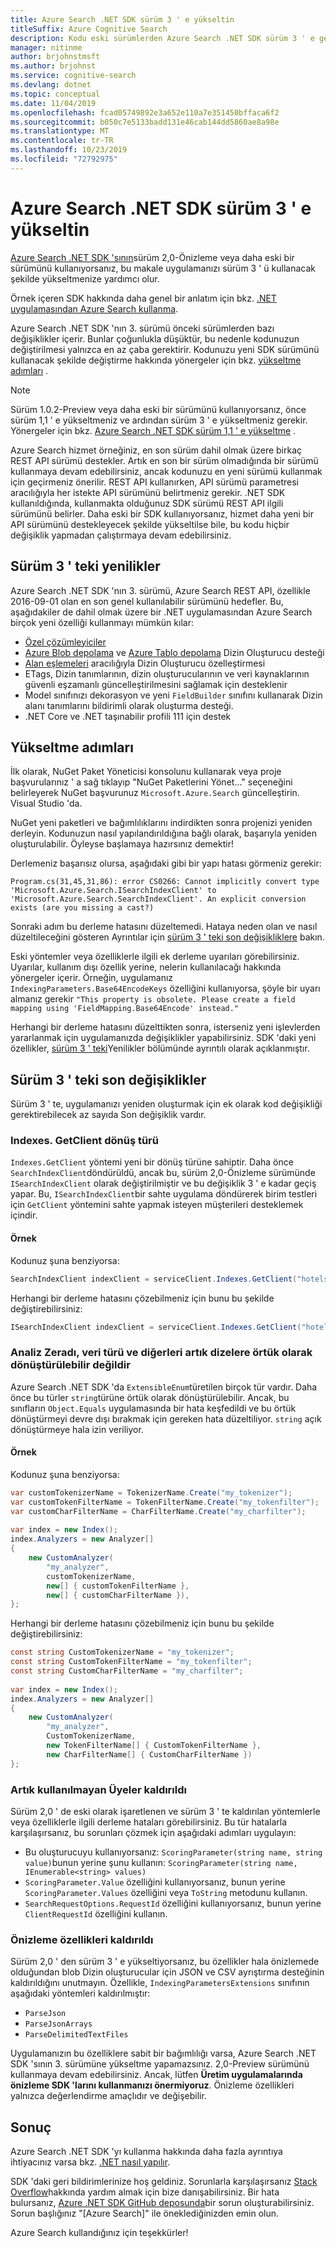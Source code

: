 ```yaml
---
title: Azure Search .NET SDK sürüm 3 ' e yükseltin
titleSuffix: Azure Cognitive Search
description: Kodu eski sürümlerden Azure Search .NET SDK sürüm 3 ' e geçirin. Nelerin yeni olduğunu ve hangi kod değişikliklerinin gerekli olduğunu öğrenin.
manager: nitinme
author: brjohnstmsft
ms.author: brjohnst
ms.service: cognitive-search
ms.devlang: dotnet
ms.topic: conceptual
ms.date: 11/04/2019
ms.openlocfilehash: fcad05749892e3a652e110a7e351450bffaca6f2
ms.sourcegitcommit: b050c7e5133badd131e46cab144dd5860ae8a98e
ms.translationtype: MT
ms.contentlocale: tr-TR
ms.lasthandoff: 10/23/2019
ms.locfileid: "72792975"
---
```

# <a name="upgrade-to-azure-search-net-sdk-version-3"></a>Azure Search .NET SDK sürüm 3 ' e yükseltin

<!--- DETAILS in the word doc
cosmosdb
NER v1 skill 
Indexer execution result errors no longer have status
the data source API will no longer return in the response of any REST operation, the connection string specified by the user.
--->

[Azure Search .NET SDK 'sının](https://aka.ms/search-sdk)sürüm 2,0-Önizleme veya daha eski bir sürümünü kullanıyorsanız, bu makale uygulamanızı sürüm 3 ' ü kullanacak şekilde yükseltmenize yardımcı olur.

Örnek içeren SDK hakkında daha genel bir anlatım için bkz. [.NET uygulamasından Azure Search kullanma](search-howto-dotnet-sdk.md).

Azure Search .NET SDK 'nın 3. sürümü önceki sürümlerden bazı değişiklikler içerir. Bunlar çoğunlukla düşüktür, bu nedenle kodunuzun değiştirilmesi yalnızca en az çaba gerektirir. Kodunuzu yeni SDK sürümünü kullanacak şekilde değiştirme hakkında yönergeler için bkz. [yükseltme adımları](#UpgradeSteps) .

> [!NOTE]
> Sürüm 1.0.2-Preview veya daha eski bir sürümünü kullanıyorsanız, önce sürüm 1,1 ' e yükseltmeniz ve ardından sürüm 3 ' e yükseltmeniz gerekir. Yönergeler için bkz. [Azure Search .NET SDK sürüm 1,1 ' e yükseltme](search-dotnet-sdk-migration-version-1.md) .
>
> Azure Search hizmet örneğiniz, en son sürüm dahil olmak üzere birkaç REST API sürümü destekler. Artık en son bir sürüm olmadığında bir sürümü kullanmaya devam edebilirsiniz, ancak kodunuzu en yeni sürümü kullanmak için geçirmeniz önerilir. REST API kullanırken, API sürümü parametresi aracılığıyla her istekte API sürümünü belirtmeniz gerekir. .NET SDK kullanıldığında, kullanmakta olduğunuz SDK sürümü REST API ilgili sürümünü belirler. Daha eski bir SDK kullanıyorsanız, hizmet daha yeni bir API sürümünü destekleyecek şekilde yükseltilse bile, bu kodu hiçbir değişiklik yapmadan çalıştırmaya devam edebilirsiniz.

<a name="WhatsNew"></a>

## <a name="whats-new-in-version-3"></a>Sürüm 3 ' teki yenilikler
Azure Search .NET SDK 'nın 3. sürümü, Azure Search REST API, özellikle 2016-09-01 olan en son genel kullanılabilir sürümünü hedefler. Bu, aşağıdakiler de dahil olmak üzere bir .NET uygulamasından Azure Search birçok yeni özelliği kullanmayı mümkün kılar:

* [Özel çözümleyiciler](https://aka.ms/customanalyzers)
* [Azure Blob depolama](search-howto-indexing-azure-blob-storage.md) ve [Azure Tablo depolama](search-howto-indexing-azure-tables.md) Dizin Oluşturucu desteği
* [Alan eşlemeleri](search-indexer-field-mappings.md) aracılığıyla Dizin Oluşturucu özelleştirmesi
* ETags, Dizin tanımlarının, dizin oluşturucularının ve veri kaynaklarının güvenli eşzamanlı güncelleştirilmesini sağlamak için desteklenir
* Model sınıfınızı dekorasyon ve yeni `FieldBuilder` sınıfını kullanarak Dizin alanı tanımlarını bildirimli olarak oluşturma desteği.
* .NET Core ve .NET taşınabilir profili 111 için destek

<a name="UpgradeSteps"></a>

## <a name="steps-to-upgrade"></a>Yükseltme adımları
İlk olarak, NuGet Paket Yöneticisi konsolunu kullanarak veya proje başvurularınız ' a sağ tıklayıp "NuGet Paketlerini Yönet..." seçeneğini belirleyerek NuGet başvurunuz `Microsoft.Azure.Search` güncelleştirin. Visual Studio 'da.

NuGet yeni paketleri ve bağımlılıklarını indirdikten sonra projenizi yeniden derleyin. Kodunuzun nasıl yapılandırıldığına bağlı olarak, başarıyla yeniden oluşturulabilir. Öyleyse başlamaya hazırsınız demektir!

Derlemeniz başarısız olursa, aşağıdaki gibi bir yapı hatası görmeniz gerekir:

    Program.cs(31,45,31,86): error CS0266: Cannot implicitly convert type 'Microsoft.Azure.Search.ISearchIndexClient' to 'Microsoft.Azure.Search.SearchIndexClient'. An explicit conversion exists (are you missing a cast?)

Sonraki adım bu derleme hatasını düzeltemedi. Hataya neden olan ve nasıl düzeltileceğini gösteren Ayrıntılar için [sürüm 3 ' teki son değişikliklere](#ListOfChanges) bakın.

Eski yöntemler veya özelliklerle ilgili ek derleme uyarıları görebilirsiniz. Uyarılar, kullanım dışı özellik yerine, nelerin kullanılacağı hakkında yönergeler içerir. Örneğin, uygulamanız `IndexingParameters.Base64EncodeKeys` özelliğini kullanıyorsa, şöyle bir uyarı almanız gerekir `"This property is obsolete. Please create a field mapping using 'FieldMapping.Base64Encode' instead."`

Herhangi bir derleme hatasını düzelttikten sonra, isterseniz yeni işlevlerden yararlanmak için uygulamanızda değişiklikler yapabilirsiniz. SDK 'daki yeni özellikler, [sürüm 3 ' teki](#WhatsNew)Yenilikler bölümünde ayrıntılı olarak açıklanmıştır.

<a name="ListOfChanges"></a>

## <a name="breaking-changes-in-version-3"></a>Sürüm 3 ' teki son değişiklikler
Sürüm 3 ' te, uygulamanızı yeniden oluşturmak için ek olarak kod değişikliği gerektirebilecek az sayıda Son değişiklik vardır.

### <a name="indexesgetclient-return-type"></a>Indexes. GetClient dönüş türü
`Indexes.GetClient` yöntemi yeni bir dönüş türüne sahiptir. Daha önce `SearchIndexClient`döndürüldü, ancak bu, sürüm 2,0-Önizleme sürümünde `ISearchIndexClient` olarak değiştirilmiştir ve bu değişiklik 3 ' e kadar geçiş yapar. Bu, `ISearchIndexClient`bir sahte uygulama döndürerek birim testleri için `GetClient` yöntemini sahte yapmak isteyen müşterileri desteklemek içindir.

#### <a name="example"></a>Örnek
Kodunuz şuna benziyorsa:

```csharp
SearchIndexClient indexClient = serviceClient.Indexes.GetClient("hotels");
```

Herhangi bir derleme hatasını çözebilmeniz için bunu bu şekilde değiştirebilirsiniz:

```csharp
ISearchIndexClient indexClient = serviceClient.Indexes.GetClient("hotels");
```

### <a name="analyzername-datatype-and-others-are-no-longer-implicitly-convertible-to-strings"></a>Analiz Zeradı, veri türü ve diğerleri artık dizelere örtük olarak dönüştürülebilir değildir
Azure Search .NET SDK 'da `ExtensibleEnum`türetilen birçok tür vardır. Daha önce bu türler `string`türüne örtük olarak dönüştürülebilir. Ancak, bu sınıfların `Object.Equals` uygulamasında bir hata keşfedildi ve bu örtük dönüştürmeyi devre dışı bırakmak için gereken hata düzeltiliyor. `string` açık dönüştürmeye hala izin veriliyor.

#### <a name="example"></a>Örnek
Kodunuz şuna benziyorsa:

```csharp
var customTokenizerName = TokenizerName.Create("my_tokenizer"); 
var customTokenFilterName = TokenFilterName.Create("my_tokenfilter"); 
var customCharFilterName = CharFilterName.Create("my_charfilter"); 
 
var index = new Index();
index.Analyzers = new Analyzer[] 
{ 
    new CustomAnalyzer( 
        "my_analyzer",  
        customTokenizerName,  
        new[] { customTokenFilterName },  
        new[] { customCharFilterName }), 
}; 
```

Herhangi bir derleme hatasını çözebilmeniz için bunu bu şekilde değiştirebilirsiniz:

```csharp
const string CustomTokenizerName = "my_tokenizer"; 
const string CustomTokenFilterName = "my_tokenfilter"; 
const string CustomCharFilterName = "my_charfilter"; 
 
var index = new Index();
index.Analyzers = new Analyzer[] 
{ 
    new CustomAnalyzer( 
        "my_analyzer",  
        CustomTokenizerName,  
        new TokenFilterName[] { CustomTokenFilterName },  
        new CharFilterName[] { CustomCharFilterName })
}; 
```

### <a name="removed-obsolete-members"></a>Artık kullanılmayan Üyeler kaldırıldı

Sürüm 2,0 ' de eski olarak işaretlenen ve sürüm 3 ' te kaldırılan yöntemlerle veya özelliklerle ilgili derleme hataları görebilirsiniz. Bu tür hatalarla karşılaşırsanız, bu sorunları çözmek için aşağıdaki adımları uygulayın:

- Bu oluşturucuyu kullanıyorsanız: `ScoringParameter(string name, string value)`bunun yerine şunu kullanın: `ScoringParameter(string name, IEnumerable<string> values)`
- `ScoringParameter.Value` özelliğini kullanıyorsanız, bunun yerine `ScoringParameter.Values` özelliğini veya `ToString` metodunu kullanın.
- `SearchRequestOptions.RequestId` özelliğini kullanıyorsanız, bunun yerine `ClientRequestId` özelliğini kullanın.

### <a name="removed-preview-features"></a>Önizleme özellikleri kaldırıldı

Sürüm 2,0 ' den sürüm 3 ' e yükseltiyorsanız, bu özellikler hala önizlemede olduğundan blob Dizin oluşturucular için JSON ve CSV ayrıştırma desteğinin kaldırıldığını unutmayın. Özellikle, `IndexingParametersExtensions` sınıfının aşağıdaki yöntemleri kaldırılmıştır:

- `ParseJson`
- `ParseJsonArrays`
- `ParseDelimitedTextFiles`

Uygulamanızın bu özelliklere sabit bir bağımlılığı varsa, Azure Search .NET SDK 'sının 3. sürümüne yükseltme yapamazsınız. 2,0-Preview sürümünü kullanmaya devam edebilirsiniz. Ancak, lütfen **Üretim uygulamalarında önizleme SDK 'larını kullanmanızı önermiyoruz**. Önizleme özellikleri yalnızca değerlendirme amaçlıdır ve değişebilir.

## <a name="conclusion"></a>Sonuç
Azure Search .NET SDK 'yı kullanma hakkında daha fazla ayrıntıya ihtiyacınız varsa bkz. [.NET nasıl yapılır](search-howto-dotnet-sdk.md).

SDK 'daki geri bildirimlerinize hoş geldiniz. Sorunlarla karşılaşırsanız [Stack Overflow](https://stackoverflow.com/questions/tagged/azure-search)hakkında yardım almak için bize danışabilirsiniz. Bir hata bulursanız, [Azure .NET SDK GitHub deposunda](https://github.com/Azure/azure-sdk-for-net/issues)bir sorun oluşturabilirsiniz. Sorun başlığınız "[Azure Search]" ile öneklediğinizden emin olun.

Azure Search kullandığınız için teşekkürler!
